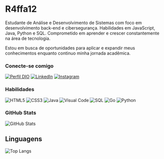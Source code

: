 # R4ffa12

Estudante de Análise e Desenvolvimento de Sistemas com foco em desenvolvimento back-end e cibersegurança. Habilidades em JavaScript, Java, Python e SQL. Comprometido em aprender e crescer constantemente na área de tecnologia.

Estou em busca de oportunidades para aplicar e expandir meus conhecimentos enquanto continuo minha jornada acadêmica.

### Conecte-se comigo

[![Perfil DIO](https://img.shields.io/badge/-Meu%20Perfil%20na%20DIO-30A3DC?style=for-the-badge)](https://www.dio.me/users/rafael12hqss)
[![LinkedIn](https://img.shields.io/badge/LinkedIn-000?style=for-the-badge&logo=linkedin&logoColor=0E76A8)](https://www.linkedin.com/in/rafael-braulio-2bb87a1b1/)
[![Instagram](https://img.shields.io/badge/Instagram-000?style=for-the-badge&logo=instagram)](https://www.instagram.com/rafael_braulio/)


### Habilidades 

![HTML5](https://img.shields.io/badge/HTML5-000?style=for-the-badge&logo=html5) 
![CSS3](https://img.shields.io/badge/CSS3-000?style=for-the-badge&logo=css3&logoColor=264CE4)
![Java](https://img.shields.io/badge/Java-ED8B00?style=for-the-badge&logo=openjdk&logoColor=white)
![Visual Code](https://img.shields.io/badge/VSCode-0078D4?style=for-the-badge&logo=visual%20studio%20code&logoColor=white)
![SQL](https://img.shields.io/badge/MySQL-00000F?style=for-the-badge&logo=mysql&logoColor=white)
![Go](https://img.shields.io/badge/go-276DC3?style=for-the-badge&logo=r&logoColor=white)
![Python](https://img.shields.io/badge/Python-14354C?style=for-the-badge&logo=python&logoColor=white)

### GitHub Stats
![GitHub Stats](https://github-readme-stats.vercel.app/api?username=r4ffa12&theme=transparent&bg_color=000&border_color=30A3DC&show_icons=true&icon_color=30A3DC&title_color=E94D5F&text_color=FFF)

## Linguagens
![Top Langs](https://github-readme-stats-git-masterrstaa-rickstaa.vercel.app/api/top-langs/?username=r4ffa12&bg_color=000&border_color=30A3DC&title_color=E94D5F&text_color=FFF)
